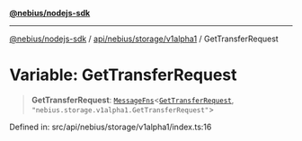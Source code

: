 [**@nebius/nodejs-sdk**](../../../../../README.md)

---

[@nebius/nodejs-sdk](../../../../../README.md) / [api/nebius/storage/v1alpha1](../README.md) / GetTransferRequest

# Variable: GetTransferRequest

> **GetTransferRequest**: [`MessageFns`](../../../../../runtime/protos/core/interfaces/MessageFns.md)\<[`GetTransferRequest`](../interfaces/GetTransferRequest.md), `"nebius.storage.v1alpha1.GetTransferRequest"`\>

Defined in: src/api/nebius/storage/v1alpha1/index.ts:16
